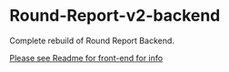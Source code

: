 # Round-Report-v2-backend
Complete rebuild of Round Report Backend.

[Please see Readme for front-end for info](https://github.com/brett-treweek/round-report-v2)
